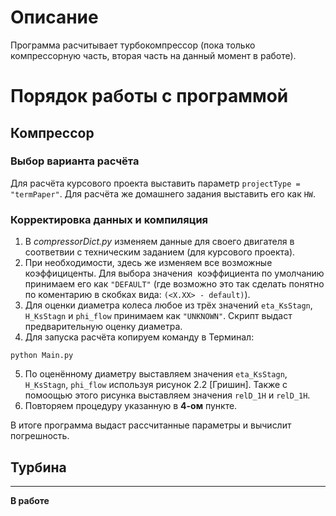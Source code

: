 # Описание
Программа расчитывает турбокомпрессор (пока только компрессорную часть, вторая часть на данный момент в работе).

# Порядок работы с программой
## Компрессор
### Выбор варианта расчёта
Для расчёта курсового проекта выставить параметр `projectType = "termPaper"`. Для расчёта же домашнего задания выставить его как `HW`.

### Корректировка данных и компиляция 
1) В _compressorDict.py_ изменяем данные для своего двигателя в соответвии с техническим заданием (для курсового проекта). 
2) При необходимости, здесь же изменяем все возможные коэффициценты. Для выбора значения  коэффициента по умолчанию принимаем его как `"DEFAULT"` (где возможно это так сделать понятно по коментарию в скобках вида: `(<X.XX> - default)`).
3) Для оценки диаметра колеса любое из трёх значений `eta_KsStagn`, `H_KsStagn` и `phi_flow` принимаем как `"UNKNOWN"`. Скрипт выдаст предварительную оценку диаметра.
4) Для запуска расчёта копируем команду в Терминал: 
```
python Main.py
```
5) По оценённому диаметру выставляем значения `eta_KsStagn`, `H_KsStagn`, `phi_flow` используя рисунок 2.2 [Гришин]. Также с помоощью этого рисунка выставляем значения `relD_1H` и `relD_1H`.
6) Повторяем процедуру указанную в **4-ом** пункте.

В итоге программа выдаст рассчитанные параметры и вычислит погрешность.



## Турбина
-----------------
**В работе**
